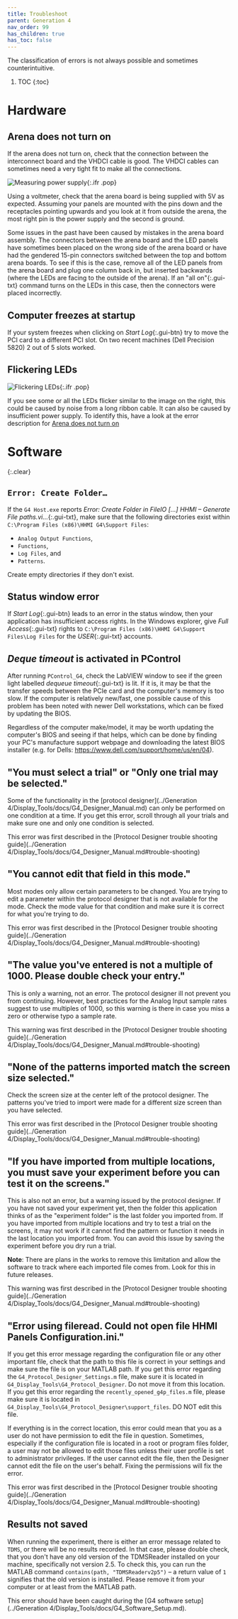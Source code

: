 ```yaml
---
title: Troubleshoot
parent: Generation 4
nav_order: 99
has_children: true
has_toc: false
---
```


The classification of errors is not always possible and sometimes counterintuitive.

1. TOC
{:toc}

# Hardware

## Arena does not turn on

If the arena does not turn on, check that the connection between the interconnect board and the VHDCI cable is good. The VHDCI cables can sometimes need a very tight fit to make all the connections.

![Measuring power supply](../assets/G4/troubleshoot_voltage.jpg){:.ifr .pop}

Using a voltmeter, check that the arena board is being supplied with 5V as expected. Assuming your panels are mounted with the pins down and the receptacles pointing upwards and you look at it from outside the arena, the most right pin is the power supply and the second is ground.

Some issues in the past have been caused by mistakes in the arena board assembly. The connectors between the arena board and the LED panels have sometimes been placed on the wrong side of the arena board or have had the gendered 15-pin connectors switched between the top and bottom arena boards. To see if this is the case, remove all of the LED panels from the arena board and plug one column back in, but inserted backwards (where the LEDs are facing to the outside of the arena). If an "all on"{:.gui-txt} command turns on the LEDs in this case, then the connectors were placed incorrectly.

## Computer freezes at startup
 
If your system freezes when clicking on *Start Log*{:.gui-btn} try to move the PCI card to a different PCI slot. On two recent machines (Dell Precision 5820) 2 out of 5 slots worked.

## Flickering LEDs

![Flickering LEDs](../assets/G4/arena_flicker_cable.gif){:.ifr .pop}

If you see some or all the LEDs flicker similar to the image on the right, this could be caused by noise from a long ribbon cable. It can also be caused by insufficient power supply. To identify this, have a look at the error description for [Arena does not turn on](#arena-does-not-turn-on)

# Software
{:.clear}

## `Error: Create Folder…`

If the `G4 Host.exe` reports *Error: Create Folder in FileIO […] HHMI – Generate File paths.vi…*{:.gui-txt}, make sure that the following directories exist within `C:\Program Files (x86)\HHMI G4\Support Files`: 

- `Analog Output Functions`,
- `Functions`,
- `Log Files`, and
- `Patterns`.

Create empty directories if they don't exist.

## Status window error

If *Start Log*{:.gui-btn} leads to an error in the status window, then your application has insufficient access rights. In the Windows explorer, give *Full Access*{:.gui-txt} rights to `C:\Program Files (x86)\HHMI G4\Support Files\Log Files` for the *USER*{:.gui-txt} accounts.

## *Deque timeout* is activated in PControl

After running `PControl_G4`, check the LabVIEW window to see if the green light labelled *dequeue timeout*{:.gui-txt} is lit. If it is, it may be that the transfer speeds between the PCIe card and the computer's memory is too slow. If the computer is relatively new/fast, one possible cause of this problem has been noted with newer Dell workstations, which can be fixed by updating the BIOS. 

Regardless of the computer make/model, it may be worth updating the computer's BIOS and seeing if that helps, which can be done by finding your PC's manufacture support webpage and downloading the latest BIOS installer (e.g. for Dells: <https://www.dell.com/support/home/us/en/04>).

## "You must select a trial" or "Only one trial may be selected." 

Some of the functionality in the [protocol designer](../Generation 4/Display_Tools/docs/G4_Designer_Manual.md) can only be performed on one condition at a time. If you get this error, scroll through all your trials and make sure one and only one condition is selected.

This error was first described in the [Protocol Designer trouble shooting guide](../Generation 4/Display_Tools/docs/G4_Designer_Manual.md#trouble-shooting)

## "You cannot edit that field in this mode."

Most modes only allow certain parameters to be changed. You are trying to edit a parameter within the protocol designer that is not available for the mode. Check the mode value for that condition and make sure it is correct for what you're trying to do.

This error was first described in the [Protocol Designer trouble shooting guide](../Generation 4/Display_Tools/docs/G4_Designer_Manual.md#trouble-shooting)

## "The value you've entered is not a multiple of 1000. Please double check your entry." 

This is only a warning, not an error. The protocol designer ill not prevent you from continuing. However, best practices for the Analog Input sample rates suggest to use multiples of 1000, so this warning is there in case you miss a zero or otherwise typo a sample rate.

This warning was first described in the [Protocol Designer trouble shooting guide](../Generation 4/Display_Tools/docs/G4_Designer_Manual.md#trouble-shooting)

## "None of the patterns imported match the screen size selected."

Check the screen size at the center left of the protocol designer. The patterns you've tried to import were made for a different size screen than you have selected.

This error was first described in the [Protocol Designer trouble shooting guide](../Generation 4/Display_Tools/docs/G4_Designer_Manual.md#trouble-shooting)

## "If you have imported from multiple locations, you must save your experiment before you can test it on the screens."

This is also not an error, but a warning issued by the protocol designer. If you have not saved your experiment yet, then the folder this application thinks of as the "experiment folder" is the last folder you imported from. If you have imported from multiple locations and try to test a trial on the screens, it may not work if it cannot find the pattern or function it needs in the last location you imported from. You can avoid this issue by saving the experiment before you dry run a trial. 

**Note**: There are plans in the works to remove this limitation and allow the software to track where each imported file comes from. Look for this in future releases.

This warning was first described in the [Protocol Designer trouble shooting guide](../Generation 4/Display_Tools/docs/G4_Designer_Manual.md#trouble-shooting)

## "Error using fileread. Could not open file HHMI Panels Configuration.ini." 

If you get this error message regarding the configuration file or any other important file, check that the path to this file is correct in your settings and make sure the file is on your MATLAB path. If you get this error regarding the `G4_Protocol_Designer_Settings.m` file, make sure it is located in `G4_Display_Tools\G4_Protocol_Designer`. Do not move it from this location. If you get this error regarding the `recently_opened_g4p_files.m` file, please make sure it is located in `G4_Display_Tools\G4_Protocol_Designer\support_files`. DO NOT edit this file.

If everything is in the correct location, this error could mean that you as a user do not have permission to edit the file in question. Sometimes, especially if the configuration file is located in a root or program files folder, a user may not be allowed to edit those files unless their user profile is set to administrator privileges. If the user cannot edit the file, then the Designer cannot edit the file on the user's behalf. Fixing the permissions will fix the error.

This error was first described in the [Protocol Designer trouble shooting guide](../Generation 4/Display_Tools/docs/G4_Designer_Manual.md#trouble-shooting)

## Results not saved

When running the experiment, there is either an error message related to `TDMS`, or there will be no results recorded. In that case, please double check, that you don't have any old version of the TDMSReader installed on your machine, specifically not version 2.5. To check this, you can run the MATLAB command `contains(path, "TDMSReaderv2p5")` – a return value of `1` signifies that the old version is installed. Please remove it from your computer or at least from the MATLAB path.

This error should have been caught during the [G4 software setup](../Generation 4/Display_Tools/docs/G4_Software_Setup.md).